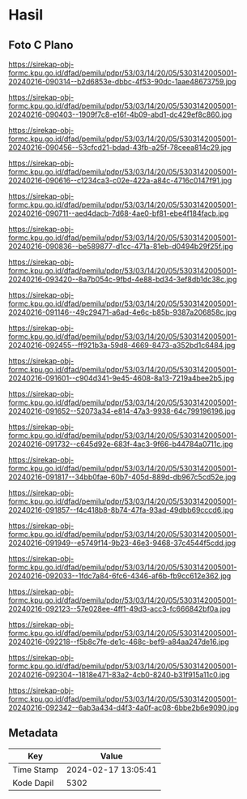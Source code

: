 # Hasil

## Foto C Plano

https://sirekap-obj-formc.kpu.go.id/dfad/pemilu/pdpr/53/03/14/20/05/5303142005001-20240216-090314--b2d6853e-dbbc-4f53-90dc-1aae48673759.jpg

https://sirekap-obj-formc.kpu.go.id/dfad/pemilu/pdpr/53/03/14/20/05/5303142005001-20240216-090403--1909f7c8-e16f-4b09-abd1-dc429ef8c860.jpg

https://sirekap-obj-formc.kpu.go.id/dfad/pemilu/pdpr/53/03/14/20/05/5303142005001-20240216-090456--53cfcd21-bdad-43fb-a25f-78ceea814c29.jpg

https://sirekap-obj-formc.kpu.go.id/dfad/pemilu/pdpr/53/03/14/20/05/5303142005001-20240216-090616--c1234ca3-c02e-422a-a84c-4716c0147f91.jpg

https://sirekap-obj-formc.kpu.go.id/dfad/pemilu/pdpr/53/03/14/20/05/5303142005001-20240216-090711--aed4dacb-7d68-4ae0-bf81-ebe4f184facb.jpg

https://sirekap-obj-formc.kpu.go.id/dfad/pemilu/pdpr/53/03/14/20/05/5303142005001-20240216-090836--be589877-d1cc-471a-81eb-d0494b29f25f.jpg

https://sirekap-obj-formc.kpu.go.id/dfad/pemilu/pdpr/53/03/14/20/05/5303142005001-20240216-093420--8a7b054c-9fbd-4e88-bd34-3ef8db1dc38c.jpg

https://sirekap-obj-formc.kpu.go.id/dfad/pemilu/pdpr/53/03/14/20/05/5303142005001-20240216-091146--49c29471-a6ad-4e6c-b85b-9387a206858c.jpg

https://sirekap-obj-formc.kpu.go.id/dfad/pemilu/pdpr/53/03/14/20/05/5303142005001-20240216-092455--ff921b3a-59d8-4669-8473-a352bd1c6484.jpg

https://sirekap-obj-formc.kpu.go.id/dfad/pemilu/pdpr/53/03/14/20/05/5303142005001-20240216-091601--c904d341-9e45-4608-8a13-7219a4bee2b5.jpg

https://sirekap-obj-formc.kpu.go.id/dfad/pemilu/pdpr/53/03/14/20/05/5303142005001-20240216-091652--52073a34-e814-47a3-9938-64c799196196.jpg

https://sirekap-obj-formc.kpu.go.id/dfad/pemilu/pdpr/53/03/14/20/05/5303142005001-20240216-091732--c645d92e-683f-4ac3-9f66-b44784a0711c.jpg

https://sirekap-obj-formc.kpu.go.id/dfad/pemilu/pdpr/53/03/14/20/05/5303142005001-20240216-091817--34bb0fae-60b7-405d-889d-db967c5cd52e.jpg

https://sirekap-obj-formc.kpu.go.id/dfad/pemilu/pdpr/53/03/14/20/05/5303142005001-20240216-091857--f4c418b8-8b74-47fa-93ad-49dbb69cccd6.jpg

https://sirekap-obj-formc.kpu.go.id/dfad/pemilu/pdpr/53/03/14/20/05/5303142005001-20240216-091949--e5749f14-9b23-46e3-9468-37c4544f5cdd.jpg

https://sirekap-obj-formc.kpu.go.id/dfad/pemilu/pdpr/53/03/14/20/05/5303142005001-20240216-092033--1fdc7a84-6fc6-4346-af6b-fb9cc612e362.jpg

https://sirekap-obj-formc.kpu.go.id/dfad/pemilu/pdpr/53/03/14/20/05/5303142005001-20240216-092123--57e028ee-4ff1-49d3-acc3-fc666842bf0a.jpg

https://sirekap-obj-formc.kpu.go.id/dfad/pemilu/pdpr/53/03/14/20/05/5303142005001-20240216-092218--f5b8c7fe-de1c-468c-bef9-a84aa247de16.jpg

https://sirekap-obj-formc.kpu.go.id/dfad/pemilu/pdpr/53/03/14/20/05/5303142005001-20240216-092304--1818e471-83a2-4cb0-8240-b31f915a11c0.jpg

https://sirekap-obj-formc.kpu.go.id/dfad/pemilu/pdpr/53/03/14/20/05/5303142005001-20240216-092342--6ab3a434-d4f3-4a0f-ac08-6bbe2b6e9090.jpg


## Metadata

| Key        | Value               |
| ---------- | ------------------- |
| Time Stamp | 2024-02-17 13:05:41 |
| Kode Dapil | 5302                |



